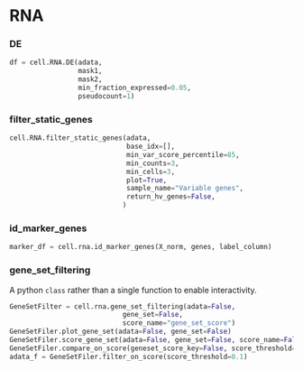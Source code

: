 # RNA


### DE

```python
df = cell.RNA.DE(adata, 
                 mask1, 
                 mask2, 
                 min_fraction_expressed=0.05,
                 pseudocount=1)
```


### filter_static_genes

```python
cell.RNA.filter_static_genes(adata,
                             base_idx=[],
                             min_var_score_percentile=85,
                             min_counts=3,
                             min_cells=3,
                             plot=True,
                             sample_name="Variable genes",
                             return_hv_genes=False,
                            )

```



### id_marker_genes

```python
marker_df = cell.rna.id_marker_genes(X_norm, genes, label_column)
```

### gene_set_filtering

A python `class` rather than a single function to enable interactivity. 
```python
GeneSetFilter = cell.rna.gene_set_filtering(adata=False, 
                            gene_set=False, 
                            score_name="gene_set_score")
GeneSetFiler.plot_gene_set(adata=False, gene_set=False)
GeneSetFiler.score_gene_set(adata=False, gene_set=False, score_name=False)
GeneSetFiler.compare_on_score(geneset_score_key=False, score_threshold=0.1)
adata_f = GeneSetFiler.filter_on_score(score_threshold=0.1)

```